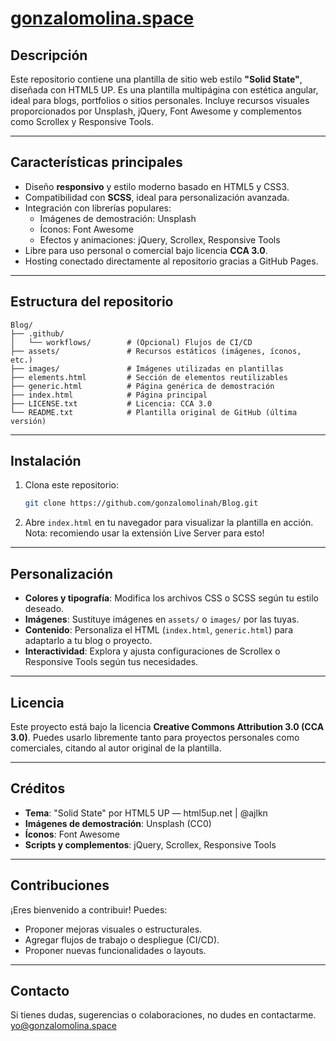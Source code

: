 # [gonzalomolina.space](https://gonzalomolina.space)


##  Descripción

Este repositorio contiene una plantilla de sitio web estilo **"Solid State"**, diseñada con HTML5 UP. Es una plantilla multipágina con estética angular, ideal para blogs, portfolios o sitios personales. Incluye recursos visuales proporcionados por Unsplash, jQuery, Font Awesome y complementos como Scrollex y Responsive Tools.

---

##  Características principales

- Diseño **responsivo** y estilo moderno basado en HTML5 y CSS3.
- Compatibilidad con **SCSS**, ideal para personalización avanzada.
- Integración con librerías populares:
  - Imágenes de demostración: Unsplash
  - Íconos: Font Awesome
  - Efectos y animaciones: jQuery, Scrollex, Responsive Tools
- Libre para uso personal o comercial bajo licencia **CCA 3.0**.
- Hosting conectado directamente al repositorio gracias a GitHub Pages.

---

##  Estructura del repositorio

```
Blog/
├── .github/
│   └── workflows/        # (Opcional) Flujos de CI/CD
├── assets/               # Recursos estáticos (imágenes, íconos, etc.)
├── images/               # Imágenes utilizadas en plantillas
├── elements.html         # Sección de elementos reutilizables
├── generic.html          # Página genérica de demostración
├── index.html            # Página principal
├── LICENSE.txt           # Licencia: CCA 3.0
└── README.txt            # Plantilla original de GitHub (última versión)
```

---

##  Instalación

1. Clona este repositorio:
   ```bash
   git clone https://github.com/gonzalomolinah/Blog.git
   ```

2. Abre `index.html` en tu navegador para visualizar la plantilla en acción.
Nota: recomiendo usar la extensión Live Server para esto!

---

##  Personalización

- **Colores y tipografía**: Modifica los archivos CSS o SCSS según tu estilo deseado.
- **Imágenes**: Sustituye imágenes en `assets/` o `images/` por las tuyas.
- **Contenido**: Personaliza el HTML (`index.html`, `generic.html`) para adaptarlo a tu blog o proyecto.
- **Interactividad**: Explora y ajusta configuraciones de Scrollex o Responsive Tools según tus necesidades.

---

##  Licencia

Este proyecto está bajo la licencia **Creative Commons Attribution 3.0 (CCA 3.0)**. Puedes usarlo libremente tanto para proyectos personales como comerciales, citando al autor original de la plantilla.

---

##  Créditos

- **Tema**: "Solid State" por HTML5 UP — html5up.net | @ajlkn  
- **Imágenes de demostración**: Unsplash (CC0)  
- **Íconos**: Font Awesome  
- **Scripts y complementos**: jQuery, Scrollex, Responsive Tools  

---

##  Contribuciones

¡Eres bienvenido a contribuir! Puedes:

- Proponer mejoras visuales o estructurales.
- Agregar flujos de trabajo o despliegue (CI/CD).
- Proponer nuevas funcionalidades o layouts.

---

##  Contacto

Si tienes dudas, sugerencias o colaboraciones, no dudes en contactarme.
yo@gonzalomolina.space